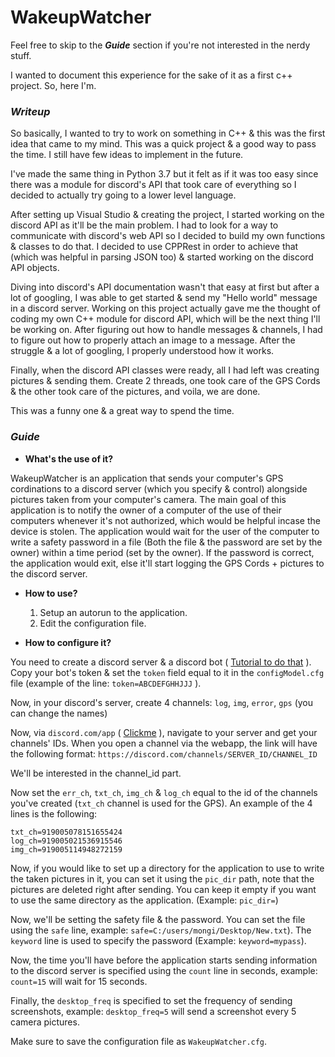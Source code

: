 # WakeupWatcher

Feel free to skip to the ***Guide*** section if you're not interested in the nerdy stuff. 

I wanted to document this experience for the sake of it as a first c++ project. So, here I'm.

### _Writeup_

So basically, I wanted to try to work on something in C++ & this was the first idea that came to my mind. This was a quick project & a good way to pass the time. I still have few ideas to implement in the future.

I've made the same thing in Python 3.7 but it felt as if it was too easy since there was a module for discord's API that took care of everything so I decided to actually try going to a lower level language.

After setting up Visual Studio & creating the project, I started working on the discord API as it'll be the main problem.
I had to look for a way to communicate with discord's web API so I decided to build my own functions & classes to do that.
I decided to use CPPRest in order to achieve that (which was helpful in parsing JSON too) & started working on the discord API objects.

Diving into discord's API documentation wasn't that easy at first but after a lot of googling, I was able to get started & send my "Hello world" message in a discord server.
Working on this project actually gave me the thought of coding my own C++ module for discord API, which will be the next thing I'll be working on.
After figuring out how to handle messages & channels, I had to figure out how to properly attach an image to a message. After the struggle & a lot of googling, 
I properly understood how it works.

Finally, when the discord API classes were ready, all I had left was creating pictures & sending them. Create 2 threads, one took care of the GPS Cords & the other took care of the
pictures, and voila, we are done.

This was a funny one & a great way to spend the time.


### _Guide_

* **What's the use of it?**

WakeupWatcher is an application that sends your computer's GPS cordinations to a discord server (which you specify & control) alongside pictures taken from your computer's camera.
The main goal of this application is to notify the owner of a computer of the use of their computers whenever it's not authorized, which would be helpful incase the device is stolen.
The application would wait for the user of the computer to write a safety password in a file (Both the file & the password are set by the owner) within a time period (set by the owner).
If the password is correct, the application would exit, else it'll start logging the GPS Cords + pictures to the discord server.

* **How to use?**

  1. Setup an autorun to the application.
  2. Edit the configuration file.
  
* **How to configure it?**

You need to create a discord server & a discord bot ( [Tutorial to do that](https://discordpy.readthedocs.io/en/stable/discord.html "Creating a bot account") ).
Copy your bot's token & set the `token` field equal to it in the `configModel.cfg` file (example of the line: `token=ABCDEFGHHJJJ` ).

Now, in your discord's server, create 4 channels: `log`, `img`, `error`, `gps` (you can change the names)

Now, via `discord.com/app` ( [Clickme](https://discord.com/app) ), navigate to your server and get your channels' IDs. When you open a channel via the webapp, the link will have the following format: `https://discord.com/channels/SERVER_ID/CHANNEL_ID`

We'll be interested in the channel_id part.

Now set the `err_ch`, `txt_ch`, `img_ch` & `log_ch` equal to the id of the channels you've created (`txt_ch` channel is used for the GPS).
An example of the 4 lines is the following:

```err_ch=919005199253782659
txt_ch=919005078151655424
log_ch=919005021536915546
img_ch=919005114948272159
```

Now, if you would like to set up a directory for the application to use to write the taken pictures in it, you can set it using the `pic_dir` path, note that the pictures are deleted right after sending.
You can keep it empty if you want to use the same directory as the application. (Example: `pic_dir=`)

Now, we'll be setting the safety file & the password. You can set the file using the `safe` line, example: `safe=C:/users/mongi/Desktop/New.txt`).
The `keyword` line is used to specify the password (Example: `keyword=mypass`).

Now, the time you'll have before the application starts sending information to the discord server is specified using the `count` line in seconds, example: `count=15` will wait for 15 seconds.

Finally, the `desktop_freq` is specified to set the frequency of sending screenshots, example: `desktop_freq=5` will send a screenshot every 5 camera pictures.

Make sure to save the configuration file as `WakeupWatcher.cfg`.
